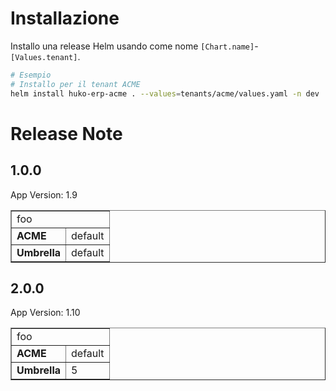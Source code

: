 # Installazione
Installo una release Helm usando come nome `[Chart.name]`-`[Values.tenant]`.
```bash
# Esempio
# Installo per il tenant ACME
helm install huko-erp-acme . --values=tenants/acme/values.yaml -n dev
```
# Release Note
## 1.0.0
App Version: 1.9
<table border="1">
  <tr>
    <td colspan="2">foo</td>
  </tr>
  <tr>
    <td><strong>ACME</strong></td>
    <td>default</td>
  </tr>
  <tr>
    <td><strong>Umbrella</strong></td>
    <td>default</td>
  </tr>
</table>

## 2.0.0
App Version: 1.10
<table border="1">
  <tr>
    <td colspan="2">foo</td>
  </tr>
  <tr>
    <td><strong>ACME</strong></td>
    <td>default</td>
  </tr>
  <tr>
    <td><strong>Umbrella</strong></td>
    <td>5</td>
  </tr>
</table>